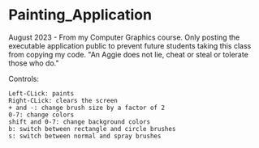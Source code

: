 # Painting_Application
August 2023 - From my Computer Graphics course. Only posting the executable application public to prevent future students taking this class from copying my code. "An Aggie does not lie, cheat or steal or tolerate those who do."  

Controls:  
  
	Left-CLick: paints  
	Right-CLick: clears the screen  
	+ and -: change brush size by a factor of 2  
	0-7: change colors  
	shift and 0-7: change background colors  
	b: switch between rectangle and circle brushes  
	s: switch between normal and spray brushes
